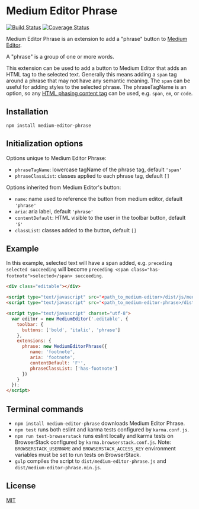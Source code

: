 # Medium Editor Phrase

[![Build Status](https://travis-ci.org/nymag/medium-editor-phrase.svg)](https://travis-ci.org/nymag/medium-editor-phrase)
[![Coverage Status](https://coveralls.io/repos/nymag/medium-editor-phrase/badge.svg?branch=master)](https://coveralls.io/r/nymag/medium-editor-phrase?branch=master)

Medium Editor Phrase is an extension to add a "phrase" button to [Medium Editor](https://github.com/yabwe/medium-editor).

A "phrase" is a group of one or more words.

This extension can be used to add a button to Medium Editor that adds an HTML tag to the selected text. Generally this means adding a `span` tag around a phrase that may not have any semantic meaning. The `span` can be useful for adding styles to the selected phrase. The phraseTagName is an option, so any [HTML phasing content tag](https://developer.mozilla.org/en-US/docs/Web/Guide/HTML/Content_categories#Phrasing_content) can be used, e.g. `span`, `em`, or `code`.

## Installation

```
npm install medium-editor-phrase
```


## Initialization options

Options unique to Medium Editor Phrase:

* `phraseTagName`: lowercase tagName of the phrase tag, default `'span'`
* `phraseClassList`: classes applied to each phrase tag, default `[]`

Options inherited from Medium Editor's button:

* `name`: name used to reference the button from medium editor, default `'phrase'`
* `aria`: aria label, default `'phrase'`
* `contentDefault`: HTML visible to the user in the toolbar button, default `'S'`
* `classList`: classes added to the button, default `[]`


## Example

In this example, selected text will have a span added, 
e.g. `preceding selected succeeding` will become `preceding <span class="has-footnote">selected</span> succeeding`.

```html
<div class="editable"></div>

<script type="text/javascript" src="<path_to_medium-editor>/dist/js/medium-editor.js"></script>
<script type="text/javascript" src="<path_to_medium-editor-phrase>/dist/medium-editor-phrase.js"></script>

<script type="text/javascript" charset="utf-8">
  var editor = new MediumEditor('.editable', {
    toolbar: {
      buttons: ['bold', 'italic', 'phrase']
    },
    extensions: {
      phrase: new MediumEditorPhrase({
         name: 'footnote',
         aria: 'footnote',
         contentDefault: 'F¹',
         phraseClassList: ['has-footnote']
      })
    }
  });
</script>
```


## Terminal commands
* `npm install medium-editor-phrase` downloads Medium Editor Phrase.
* `npm test` runs both eslint and karma tests configured by `karma.conf.js`.
* `npm run test-browserstack` runs eslint locally and karma tests on BrowserStack configured by `karma.browserstack.conf.js`. Note: `BROWSERSTACK_USERNAME` and `BROWSERSTACK_ACCESS_KEY` environment variables must be set to run tests on BrowserStack.
* `gulp` compiles the script to `dist/medium-editor-phrase.js` and `dist/medium-editor-phrase.min.js`.


## License

[MIT](https://github.com/nymag/medium-editor-phrase/blob/master/LICENSE)

